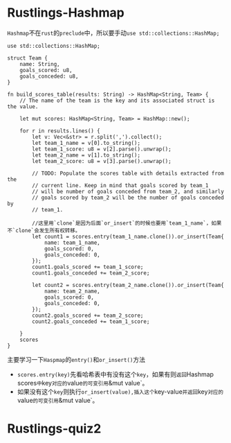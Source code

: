 # Rustlings-Hashmap
`Hashmap`不在`rust`的`preclude`中，所以要手动`use std::collections::HashMap;`  
```
use std::collections::HashMap;

struct Team {
    name: String,
    goals_scored: u8,
    goals_conceded: u8,
}

fn build_scores_table(results: String) -> HashMap<String, Team> {
    // The name of the team is the key and its associated struct is the value.
    
    let mut scores: HashMap<String, Team> = HashMap::new();

    for r in results.lines() {
        let v: Vec<&str> = r.split(',').collect();
        let team_1_name = v[0].to_string();
        let team_1_score: u8 = v[2].parse().unwrap();
        let team_2_name = v[1].to_string();
        let team_2_score: u8 = v[3].parse().unwrap();
        
        // TODO: Populate the scores table with details extracted from the
        // current line. Keep in mind that goals scored by team_1
        // will be number of goals conceded from team_2, and similarly
        // goals scored by team_2 will be the number of goals conceded by
        // team_1.
        
        //这里用`clone`是因为后面`or_insert`的时候也要用`team_1_name`，如果不`clone`会发生所有权转移。
        let count1 = scores.entry(team_1_name.clone()).or_insert(Team{
            name: team_1_name,
            goals_scored: 0,
            goals_conceded: 0,
        });
        count1.goals_scored += team_1_score;
        count1.goals_conceded += team_2_score;

        let count2 = scores.entry(team_2_name.clone()).or_insert(Team{
            name: team_2_name,
            goals_scored: 0,
            goals_conceded: 0,
        });
        count2.goals_scored += team_2_score;
        count2.goals_conceded += team_1_score;
 
    }
    scores
}
```
主要学习一下`Haspmap`的`entry()`和`or_insert()`方法  
+ `scores.entry(key)`先看哈希表中有没有这个`key`，如果有则`返回`Hashmap scores`中`key`对应的`value`的可变引用`&mut value`。
+  如果没有这个`key`则执行`or_insert(value),插入这个`key-value`并返回`key`对应的`value`的可变引用`&mut value`。


# Rustlings-quiz2
